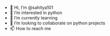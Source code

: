 - 👋 Hi, I’m @sahitya101
- 👀 I’m interested in python
- 🌱 I’m currently learning 
- 💞️ I’m looking to collaborate on python projects
- 📫 How to reach me 

<!---
sahitya101/sahitya101 is a ✨ special ✨ repository because its `README.md` (this file) appears on your GitHub profile.
You can click the Preview link to take a look at your changes.
--->

